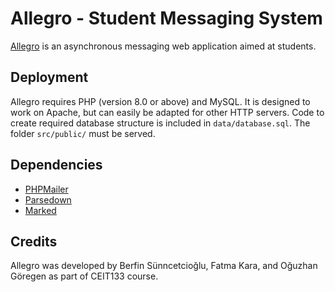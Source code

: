# Allegro - Student Messaging System

[Allegro](https://allegroapp.me) is an asynchronous messaging web application aimed at students.

## Deployment

Allegro requires PHP (version 8.0 or above) and MySQL. It is designed to work on Apache, but can easily be adapted for other HTTP servers. Code to create required database structure is included in `data/database.sql`. The folder `src/public/` must be served.

## Dependencies

* [PHPMailer](https://github.com/PHPMailer/PHPMailer)
* [Parsedown](https://github.com/erusev/parsedown)
* [Marked](https://github.com/markedjs/marked)

## Credits

Allegro was developed by Berfin Sünncetcioğlu, Fatma Kara, and Oğuzhan Göregen as part of CEIT133 course.